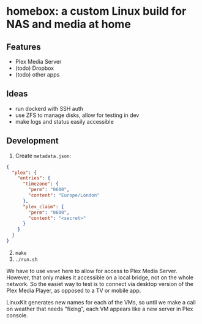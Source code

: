 # homebox: a custom Linux build for NAS and media at home


## Features

- Plex Media Server
- (todo) Dropbox
- (todo) other apps

## Ideas

- run dockerd with SSH auth
- use ZFS to manage disks, allow for testing in dev
- make logs and status easily accessible

## Development

1. Create `metadata.json`:
```JSON
{
  "plex": {
    "entries": {
      "timezone": {
        "perm": "0600",
        "content": "Europe/London"
      },
      "plex_claim": {
        "perm": "0600",
        "content": "<secret>"
      }
    }
  }
}
```

2. `make`
3. `./run.sh`

We have to use `vmnet` here to allow for access to Plex Media Server.
However, that only makes it accessible on a local bridge, not on the whole
network. So the easiet way to test is to connect via desktop version of the
Plex Media Player, as opposed to a TV or mobile app.

LinuxKit generates new names for each of the VMs, so until we make a call on
weather that needs "fixing", each VM appears like a new server in Plex console.
